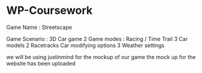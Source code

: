 # WP-Coursework


Game Name : Streetscape

Game Scenario : 3D Car game
2 Game modes : Racing / Time Trail
3 Car models
2 Racetracks
Car modifying options
3 Weather settings

we will be using justinmind for the mockup of our game
 the mock up for the website has been uploaded 
 

